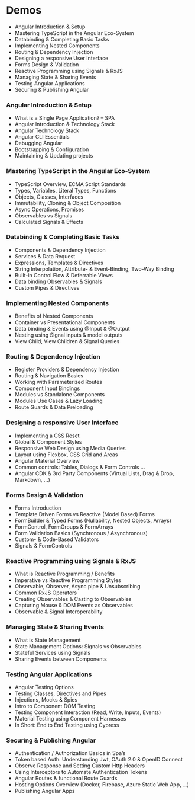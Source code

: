 # Demos

- Angular Introduction & Setup
- Mastering TypeScript in the Angular Eco-System
- Databinding & Completing Basic Tasks
- Implementing Nested Components
- Routing & Dependency Injection
- Designing a responsive User Interface
- Forms Design & Validation
- Reactive Programming using Signals & RxJS
- Managing State & Sharing Events
- Testing Angular Applications
- Securing & Publishing Angular

### Angular Introduction & Setup

- What is a Single Page Application? – SPA
- Angular Introduction & Technology Stack
- Angular Technology Stack
- Angular CLI Essentials
- Debugging Angular
- Bootstrapping & Configuration
- Maintaining & Updating projects

### Mastering TypeScript in the Angular Eco-System

- TypeScript Overview, ECMA Script Standards
- Types, Variables, Literal Types, Functions
- Objects, Classes, Interfaces
- Immutability, Cloning & Object Composition
- Async Operations, Promises 
- Observables vs Signals
- Calculated Signals & Effects

### Databinding & Completing Basic Tasks

- Components & Dependency Injection 
- Services & Data Request
- Expressions, Templates & Directives
- String Interpolation, Attribute- & Event-Binding, Two-Way Binding
- Built-in Control Flow & Deferrable Views
- Data binding Observables & Signals
- Custom Pipes & Directives

### Implementing Nested Components

- Benefits of Nested Components
- Container vs Presentational Components
- Data binding & Events using @Input & @Output
- Nesting using Signal inputs & model outputs
- View Child, View Children & Signal Queries

### Routing & Dependency Injection

- Register Providers & Dependency Injection
- Routing & Navigation Basics
- Working with Parameterized Routes
- Component Input Bindings
- Modules vs Standalone Components
- Modules Use Cases & Lazy Loading
- Route Guards & Data Preloading

### Designing a responsive User Interface

- Implementing a CSS Reset
- Global & Component Styles
- Responsive Web Design using Media Queries
- Layout using Flexbox, CSS Grid and Areas
- Angular Material Overview
- Common controls: Tables, Dialogs & Form Controls ...
- Angular CDK & 3rd Party Components (Virtual Lists, Drag & Drop, Markdown, ...)

### Forms Design & Validation

- Forms Introduction
- Template Driven Forms vs Reactive (Model Based) Forms
- FormBuilder & Typed Forms (Nullability, Nested Objects, Arrays)
- FormControl, FormGroups & FormArrays
- Form Validation Basics (Synchronous / Asynchronous)
- Custom- & Code-Based Validators
- Signals & FormControls

### Reactive Programming using Signals & RxJS

- What is Reactive Programming / Benefits
- Imperative vs Reactive Programming Styles
- Observable, Observer, Async pipe & Unsubscribing
- Common RxJS Operators
- Creating Observables & Casting to Observables
- Capturing Mouse & DOM Events as Observables
- Observable & Signal Interoperability

### Managing State & Sharing Events

- What is State Management
- State Management Options: Signals vs Observables
- Stateful Services using Signals
- Sharing Events between Components

### Testing Angular Applications

- Angular Testing Options
- Testing Classes, Directives and Pipes
- Injections, Mocks & Spies
- Intro to Component DOM Testing
- Testing Component Interaction (Read, Write, Inputs, Events)
- Material Testing using Component Harnesses
- In Short: End to End Testing using Cypress

### Securing & Publishing Angular

- Authentication / Authorization Basics in Spa’s
- Token based Auth: Understanding Jwt, OAuth 2.0 & OpenID Connect
- Observe Response and Setting Custom Http Headers
- Using Interceptors to Automate Authentication Tokens
- Angular Routes & functional Route Guards
- Hosting Options Overview (Docker, Firebase, Azure Static Web App, …)
- Publishing Angular Apps
